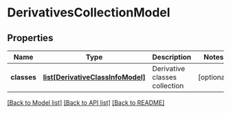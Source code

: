 # DerivativesCollectionModel

## Properties
Name | Type | Description | Notes
------------ | ------------- | ------------- | -------------
**classes** | [**list[DerivativeClassInfoModel]**](DerivativeClassInfoModel.md) | Derivative classes collection | [optional] 

[[Back to Model list]](../README.md#documentation-for-models) [[Back to API list]](../README.md#documentation-for-api-endpoints) [[Back to README]](../README.md)


